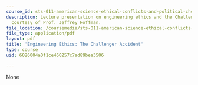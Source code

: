 ```yaml
---
course_id: sts-011-american-science-ethical-conflicts-and-political-choices-fall-2007
description: Lecture presentation on engineering ethics and the Challenger accident
  courtesy of Prof. Jeffrey Hoffman.
file_location: /coursemedia/sts-011-american-science-ethical-conflicts-and-political-choices-fall-2007/6026004a0f1ce460257c7ad89bea3506_lec8_hoffman.pdf
file_type: application/pdf
layout: pdf
title: 'Engineering Ethics: The Challenger Accident'
type: course
uid: 6026004a0f1ce460257c7ad89bea3506

---
```

None